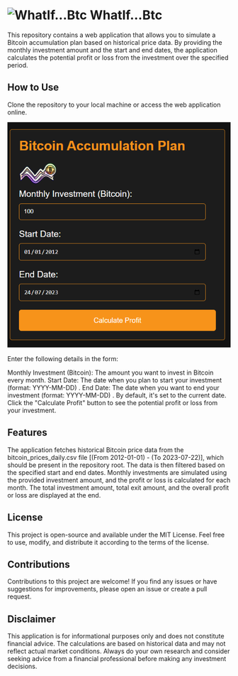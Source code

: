 # ![WhatIf...Btc](favicon.ico) WhatIf...Btc 




This repository contains a web application that allows you to simulate a Bitcoin accumulation plan based on historical price data. By providing the monthly investment amount and the start and end dates, the application calculates the potential profit or loss from the investment over the specified period.

## How to Use
Clone the repository to your local machine or access the web application online.


![WhatIf...Btc](Screenshot_1.png)

Enter the following details in the form:

Monthly Investment (Bitcoin): The amount you want to invest in Bitcoin every month.
Start Date: The date when you plan to start your investment (format: YYYY-MM-DD) .
End Date: The date when you want to end your investment (format: YYYY-MM-DD) . By default, it's set to the current date.
Click the "Calculate Profit" button to see the potential profit or loss from your investment.

## Features
The application fetches historical Bitcoin price data from the bitcoin_prices_daily.csv file [(From 2012-01-01) - (To 2023-07-22)], which should be present in the repository root.
The data is then filtered based on the specified start and end dates.
Monthly investments are simulated using the provided investment amount, and the profit or loss is calculated for each month.
The total investment amount, total exit amount, and the overall profit or loss are displayed at the end.
## License
This project is open-source and available under the MIT License. Feel free to use, modify, and distribute it according to the terms of the license.

## Contributions
Contributions to this project are welcome! If you find any issues or have suggestions for improvements, please open an issue or create a pull request.

## Disclaimer
This application is for informational purposes only and does not constitute financial advice. The calculations are based on historical data and may not reflect actual market conditions. Always do your own research and consider seeking advice from a financial professional before making any investment decisions.
